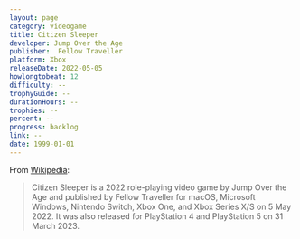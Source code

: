 ```yaml
---
layout: page
category: videogame
title: Citizen Sleeper
developer: Jump Over the Age
publisher: 	Fellow Traveller
platform: Xbox
releaseDate: 2022-05-05
howlongtobeat: 12
difficulty: --
trophyGuide: --
durationHours: --
trophies: --
percent: --
progress: backlog
link: --
date: 1999-01-01
---
```


From [Wikipedia](https://en.wikipedia.org/wiki/Citizen_Sleeper):

> Citizen Sleeper is a 2022 role-playing video game by Jump Over the Age and published by Fellow Traveller for macOS, Microsoft Windows, Nintendo Switch, Xbox One, and Xbox Series X/S on 5 May 2022. It was also released for PlayStation 4 and PlayStation 5 on 31 March 2023.
